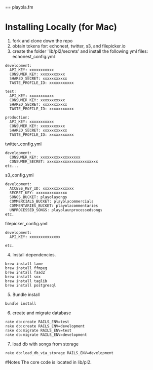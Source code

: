 == playola.fm

# Installing Locally (for Mac)

1) fork and clone down the repo
2) obtain tokens for: echonest, twitter, s3, and filepicker.io
3) create the folder 'lib/pl2/secrets' and install the following yml files:
echonest_config.yml
```
development:
  API_KEY: xxxxxxxxxxx 
  CONSUMER_KEY: xxxxxxxxxxx 
  SHARED_SECRET: xxxxxxxxxxx
  TASTE_PROFILE_ID: xxxxxxxxxxx

test:
  API_KEY: xxxxxxxxxxx 
  CONSUMER_KEY: xxxxxxxxxxx 
  SHARED_SECRET: xxxxxxxxxxx
  TASTE_PROFILE_ID: xxxxxxxxxxx

production:
  API_KEY: xxxxxxxxxxx 
  CONSUMER_KEY: xxxxxxxxxxx 
  SHARED_SECRET: xxxxxxxxxxx
  TASTE_PROFILE_ID: xxxxxxxxxxx
```
twitter_config.yml
```
development:
  CONSUMER_KEY: xxxxxxxxxxxxxxxxxx
  CONSUMER_SECRET: xxxxxxxxxxxxxxxxxxxxxxx
etc...
```
s3_config.yml
```
development:
  ACCESS_KEY_ID: xxxxxxxxxxxxxx
  SECRET_KEY: xxxxxxxxxxxxxx
  SONGS_BUCKET: playolasongs
  COMMERCIALS_BUCKET: playolacommercials
  COMMENTARIES_BUCKET: playolacommentaries
  UNPROCESSED_SONGS: playolaunprocessedsongs
etc.
```
filepicker_config.yml
```
development:
  API_KEY: xxxxxxxxxxxxxx

etc.
```

4) Install dependencies.
  ```
  brew install lame
  brew install ffmpeg
  brew install faad2
  brew install sox
  brew install taglib
  brew install postgresql
  ```
5) Bundle install
```
bundle install
```

6) create and migrate database
```
rake db:create RAILS_ENV=test
rake db:create RAILS_ENV=development
rake db:migrate RAILS_ENV=test
rake db:migrate RAILS_ENV=development
```

7) load db with songs from storage
```
rake db:load_db_via_storage RAILS_ENV=development
```

#Notes
The core code is located in lib/pl2.  